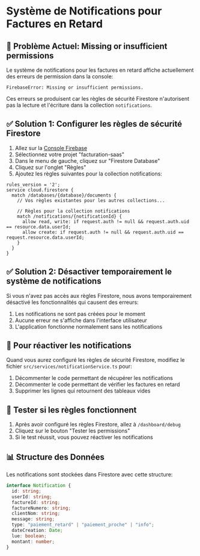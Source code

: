 # Système de Notifications pour Factures en Retard

## 🔴 Problème Actuel: Missing or insufficient permissions

Le système de notifications pour les factures en retard affiche actuellement des erreurs de permission dans la console:

```
FirebaseError: Missing or insufficient permissions.
```

Ces erreurs se produisent car les règles de sécurité Firestore n'autorisent pas la lecture et l'écriture dans la collection `notifications`.

## ✅ Solution 1: Configurer les règles de sécurité Firestore

1. Allez sur la [Console Firebase](https://console.firebase.google.com/)
2. Sélectionnez votre projet "facturation-saas"
3. Dans le menu de gauche, cliquez sur "Firestore Database"
4. Cliquez sur l'onglet "Règles"
5. Ajoutez les règles suivantes pour la collection notifications:

```
rules_version = '2';
service cloud.firestore {
  match /databases/{database}/documents {
    // Vos règles existantes pour les autres collections...

    // Règles pour la collection notifications
    match /notifications/{notificationId} {
      allow read, write: if request.auth != null && request.auth.uid == resource.data.userId;
      allow create: if request.auth != null && request.auth.uid == request.resource.data.userId;
    }
  }
}
```

## ✅ Solution 2: Désactiver temporairement le système de notifications

Si vous n'avez pas accès aux règles Firestore, nous avons temporairement désactivé les fonctionnalités qui causent des erreurs:

1. Les notifications ne sont pas créées pour le moment
2. Aucune erreur ne s'affiche dans l'interface utilisateur
3. L'application fonctionne normalement sans les notifications

## 🔄 Pour réactiver les notifications

Quand vous aurez configuré les règles de sécurité Firestore, modifiez le fichier `src/services/notificationService.ts` pour:

1. Décommenter le code permettant de récupérer les notifications
2. Décommenter le code permettant de vérifier les factures en retard
3. Supprimer les lignes qui retournent des tableaux vides

## 🧪 Tester si les règles fonctionnent

1. Après avoir configuré les règles Firestore, allez à `/dashboard/debug`
2. Cliquez sur le bouton "Tester les permissions"
3. Si le test réussit, vous pouvez réactiver les notifications

## 📊 Structure des Données

Les notifications sont stockées dans Firestore avec cette structure:

```typescript
interface Notification {
  id: string;
  userId: string;
  factureId: string;
  factureNumero: string;
  clientNom: string;
  message: string;
  type: "paiement_retard" | "paiement_proche" | "info";
  dateCreation: Date;
  lue: boolean;
  montant: number;
}
```
